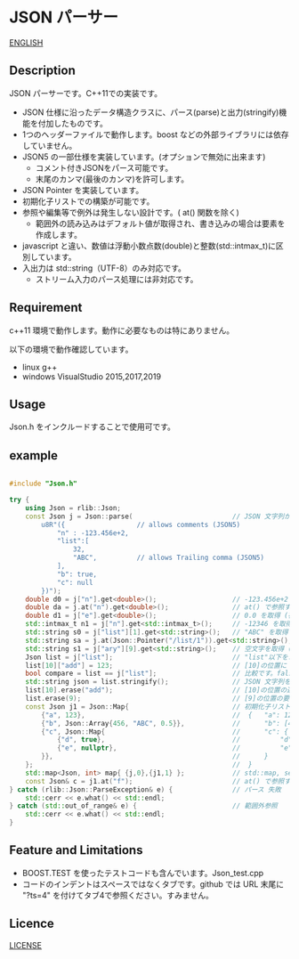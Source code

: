 # JSON パーサー

[ENGLISH](/README.md)

## Description

JSON パーサーです。C++11での実装です。

+ JSON 仕様に沿ったデータ構造クラスに、パース(parse)と出力(stringify)機能を付加したものです。
+ 1つのヘッダーファイルで動作します。boost などの外部ライブラリには依存していません。
+ JSON5 の一部仕様を実装しています。(オプションで無効に出来ます)
  + コメント付きJSONをパース可能です。
  + 末尾のカンマ(最後のカンマ)を許可します。
+ JSON Pointer を実装しています。
+ 初期化子リストでの構築が可能です。
+ 参照や編集等で例外は発生しない設計です。( at() 関数を除く)
  + 範囲外の読み込みはデフォルト値が取得され、書き込みの場合は要素を作成します。
+ javascript と違い、数値は浮動小数点数(double)と整数(std::intmax_t)に区別しています。
+ 入出力は std::string（UTF-8）のみ対応です。
  + ストリーム入力のパース処理には非対応です。


## Requirement

c++11 環境で動作します。動作に必要なものは特にありません。

以下の環境で動作確認しています。
+ linux g++
+ windows VisualStudio 2015,2017,2019

## Usage

Json.h をインクルードすることで使用可です。

## example

```c++

#include "Json.h"

try {
    using Json = rlib::Json;
    const Json j = Json::parse(                         // JSON 文字列から構築
        u8R"({                  // allows comments (JSON5)
            "n" : -123.456e+2,
            "list":[
                32,
                "ABC",          // allows Trailing comma (JSON5)
            ],
            "b": true,
            "c": null
        })");
    double d0 = j["n"].get<double>();                   // -123.456e+2 を取得
    double da = j.at("n").get<double>();                // at() で参照する記述です。（範囲外の場合に例外が発生します）
    double d1 = j["e"].get<double>();                   // 0.0 を取得 (存在しない位置を指定したのでデフォルト値が取れる)
    std::intmax_t n1 = j["n"].get<std::intmax_t>();     // -12346 を取得 (double値を四捨五入した整数値が取れます)
    std::string s0 = j["list"][1].get<std::string>();   // "ABC" を取得
    std::string sa = j.at(Json::Pointer("/list/1")).get<std::string>(); // JSON Pointerで指定する記述です。
    std::string s1 = j["ary"][9].get<std::string>();    // 空文字を取得 (存在しない位置を指定したのでデフォルト値が取れる)
    Json list = j["list"];                              // "list"以下をコピー(複製)
    list[10]["add"] = 123;                              // [10]の位置に {"add":123} を 追加 ( 配列[2～9]の位置は null で埋められる)
    bool compare = list == j["list"];                   // 比較です。false が返ります。
    std::string json = list.stringify();                // JSON 文字列を取得
    list[10].erase("add");                              // [10]の位置の連想配列の要素({"add":123})を削除
    list.erase(9);                                      // [9]の位置の要素(null)を削除
    const Json j1 = Json::Map{                          // 初期化子リストでの構築です
        {"a", 123},                                     //  {   "a": 123,
        {"b", Json::Array{456, "ABC", 0.5}},            //      "b": [456, "ABC", 0.5],
        {"c", Json::Map{                                //      "c": {
            {"d", true},                                //          "d": true,
            {"e", nullptr},                             //          "e": null
        }},                                             //      }
    };                                                  //  }
    std::map<Json, int> map{ {j,0},{j1,1} };            // std::map, set などのキーにすることが可能です
    const Json& c = j1.at("f");                         // at() で参照すると範囲外の場合に例外が発生します
} catch (rlib::Json::ParseException& e) {               // パース 失敗
    std::cerr << e.what() << std::endl;
} catch (std::out_of_range& e) {                        // 範囲外参照
    std::cerr << e.what() << std::endl;
}
```


## Feature and Limitations

- BOOST.TEST を使ったテストコードも含んでいます。Json_test.cpp
- コードのインデントはスペースではなくタブです。github では URL 末尾に "?ts=4" を付けてタブ4で参照ください。すみません。

## Licence

[LICENSE](/LICENSE)

